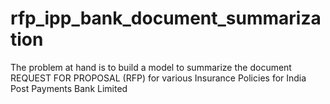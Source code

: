 # rfp_ipp_bank_document_summarization
The problem at hand is to build a model to summarize the document REQUEST FOR PROPOSAL (RFP) for various Insurance Policies for India Post Payments Bank Limited
